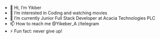 - 👋 Hi, I’m Yikber
- 👀 I’m interested in Coding and watching movies
- 🌱 I’m currently Junior Full Stack Developer at Acacia Technologies PLC
- 📫 How to reach me @Yikeber_A //telegram
- ⚡ Fun fact: never give up!

<!---
rasyikeber/rasyikeber is a ✨ special ✨ repository because its `README.md` (this file) appears on your GitHub profile.
You can click the Preview link to take a look at your changes.
--->
